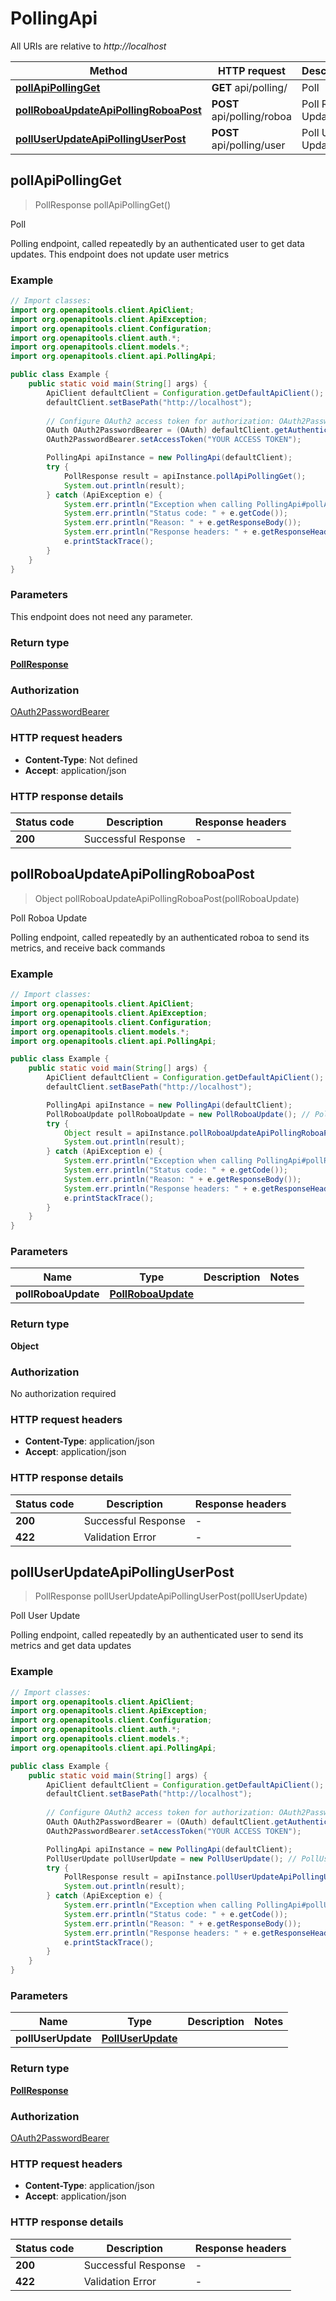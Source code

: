 # PollingApi

All URIs are relative to *http://localhost*

| Method | HTTP request | Description |
|------------- | ------------- | -------------|
| [**pollApiPollingGet**](PollingApi.md#pollApiPollingGet) | **GET** api/polling/ | Poll |
| [**pollRoboaUpdateApiPollingRoboaPost**](PollingApi.md#pollRoboaUpdateApiPollingRoboaPost) | **POST** api/polling/roboa | Poll Roboa Update |
| [**pollUserUpdateApiPollingUserPost**](PollingApi.md#pollUserUpdateApiPollingUserPost) | **POST** api/polling/user | Poll User Update |



## pollApiPollingGet

> PollResponse pollApiPollingGet()

Poll

Polling endpoint, called repeatedly by an authenticated user to get data updates. This endpoint does not update user metrics

### Example

```java
// Import classes:
import org.openapitools.client.ApiClient;
import org.openapitools.client.ApiException;
import org.openapitools.client.Configuration;
import org.openapitools.client.auth.*;
import org.openapitools.client.models.*;
import org.openapitools.client.api.PollingApi;

public class Example {
    public static void main(String[] args) {
        ApiClient defaultClient = Configuration.getDefaultApiClient();
        defaultClient.setBasePath("http://localhost");
        
        // Configure OAuth2 access token for authorization: OAuth2PasswordBearer
        OAuth OAuth2PasswordBearer = (OAuth) defaultClient.getAuthentication("OAuth2PasswordBearer");
        OAuth2PasswordBearer.setAccessToken("YOUR ACCESS TOKEN");

        PollingApi apiInstance = new PollingApi(defaultClient);
        try {
            PollResponse result = apiInstance.pollApiPollingGet();
            System.out.println(result);
        } catch (ApiException e) {
            System.err.println("Exception when calling PollingApi#pollApiPollingGet");
            System.err.println("Status code: " + e.getCode());
            System.err.println("Reason: " + e.getResponseBody());
            System.err.println("Response headers: " + e.getResponseHeaders());
            e.printStackTrace();
        }
    }
}
```

### Parameters

This endpoint does not need any parameter.

### Return type

[**PollResponse**](PollResponse.md)

### Authorization

[OAuth2PasswordBearer](../README.md#OAuth2PasswordBearer)

### HTTP request headers

- **Content-Type**: Not defined
- **Accept**: application/json


### HTTP response details
| Status code | Description | Response headers |
|-------------|-------------|------------------|
| **200** | Successful Response |  -  |


## pollRoboaUpdateApiPollingRoboaPost

> Object pollRoboaUpdateApiPollingRoboaPost(pollRoboaUpdate)

Poll Roboa Update

Polling endpoint, called repeatedly by an authenticated roboa to send its metrics, and receive back commands

### Example

```java
// Import classes:
import org.openapitools.client.ApiClient;
import org.openapitools.client.ApiException;
import org.openapitools.client.Configuration;
import org.openapitools.client.models.*;
import org.openapitools.client.api.PollingApi;

public class Example {
    public static void main(String[] args) {
        ApiClient defaultClient = Configuration.getDefaultApiClient();
        defaultClient.setBasePath("http://localhost");

        PollingApi apiInstance = new PollingApi(defaultClient);
        PollRoboaUpdate pollRoboaUpdate = new PollRoboaUpdate(); // PollRoboaUpdate | 
        try {
            Object result = apiInstance.pollRoboaUpdateApiPollingRoboaPost(pollRoboaUpdate);
            System.out.println(result);
        } catch (ApiException e) {
            System.err.println("Exception when calling PollingApi#pollRoboaUpdateApiPollingRoboaPost");
            System.err.println("Status code: " + e.getCode());
            System.err.println("Reason: " + e.getResponseBody());
            System.err.println("Response headers: " + e.getResponseHeaders());
            e.printStackTrace();
        }
    }
}
```

### Parameters


| Name | Type | Description  | Notes |
|------------- | ------------- | ------------- | -------------|
| **pollRoboaUpdate** | [**PollRoboaUpdate**](PollRoboaUpdate.md)|  | |

### Return type

**Object**

### Authorization

No authorization required

### HTTP request headers

- **Content-Type**: application/json
- **Accept**: application/json


### HTTP response details
| Status code | Description | Response headers |
|-------------|-------------|------------------|
| **200** | Successful Response |  -  |
| **422** | Validation Error |  -  |


## pollUserUpdateApiPollingUserPost

> PollResponse pollUserUpdateApiPollingUserPost(pollUserUpdate)

Poll User Update

Polling endpoint, called repeatedly by an authenticated user to send its metrics and get data updates

### Example

```java
// Import classes:
import org.openapitools.client.ApiClient;
import org.openapitools.client.ApiException;
import org.openapitools.client.Configuration;
import org.openapitools.client.auth.*;
import org.openapitools.client.models.*;
import org.openapitools.client.api.PollingApi;

public class Example {
    public static void main(String[] args) {
        ApiClient defaultClient = Configuration.getDefaultApiClient();
        defaultClient.setBasePath("http://localhost");
        
        // Configure OAuth2 access token for authorization: OAuth2PasswordBearer
        OAuth OAuth2PasswordBearer = (OAuth) defaultClient.getAuthentication("OAuth2PasswordBearer");
        OAuth2PasswordBearer.setAccessToken("YOUR ACCESS TOKEN");

        PollingApi apiInstance = new PollingApi(defaultClient);
        PollUserUpdate pollUserUpdate = new PollUserUpdate(); // PollUserUpdate | 
        try {
            PollResponse result = apiInstance.pollUserUpdateApiPollingUserPost(pollUserUpdate);
            System.out.println(result);
        } catch (ApiException e) {
            System.err.println("Exception when calling PollingApi#pollUserUpdateApiPollingUserPost");
            System.err.println("Status code: " + e.getCode());
            System.err.println("Reason: " + e.getResponseBody());
            System.err.println("Response headers: " + e.getResponseHeaders());
            e.printStackTrace();
        }
    }
}
```

### Parameters


| Name | Type | Description  | Notes |
|------------- | ------------- | ------------- | -------------|
| **pollUserUpdate** | [**PollUserUpdate**](PollUserUpdate.md)|  | |

### Return type

[**PollResponse**](PollResponse.md)

### Authorization

[OAuth2PasswordBearer](../README.md#OAuth2PasswordBearer)

### HTTP request headers

- **Content-Type**: application/json
- **Accept**: application/json


### HTTP response details
| Status code | Description | Response headers |
|-------------|-------------|------------------|
| **200** | Successful Response |  -  |
| **422** | Validation Error |  -  |

